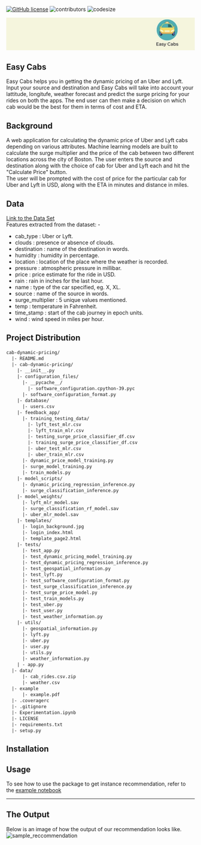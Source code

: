 [![GitHub license](https://img.shields.io/github/license/rohitl17/StrapDown.js.svg)](https://github.com//rohitl17/cab-dynamic-pricing/blob/master/LICENSE) ![contributors](https://img.shields.io/github/contributors/rohitl17/cab-dynamic-pricing.svg) ![codesize](https://img.shields.io/github/languages/code-size/rohitl17/cab-dynamic-pricing.svg)


![logo file](/cab-dynamic-pricing/templates/logo.jpg)

## Easy Cabs
Easy Cabs helps you in getting the dynamic pricing of an Uber and Lyft. Input your source and destination and Easy Cabs will take into account your lattitude, longitufe, weather forecast and predict the surge pricing for your rides on both the apps. The end user can then make a decision on which cab would be the best for them in terms of cost and ETA.

## Background
A web application for calculating the dynamic price of Uber and Lyft cabs depending on various attributes. 
Machine learning models are built to calculate the surge multiplier and the price of the cab between two different locations across the city of Boston.
The user enters the source and destination along with the choice of cab for Uber and Lyft each and hit the "Calculate Price" button.  
The user will be prompted with the cost of price for the particular cab for Uber and Lyft in USD, along with the ETA in minutes and distance in miles.

## Data
[Link to the Data Set](https://www.kaggle.com/ravi72munde/uber-lyft-cab-prices)   
Features extracted from the dataset: -
  - cab_type : Uber or Lyft.
  - clouds : presence or absence of clouds.
  - destination : name of the destination in words.
  - humidity : humidity in percentage.
  - location : location of the place where the weather is recorded.
  - pressure : atmospheric pressure in millibar.
  - price : price estimate for the ride in USD.
  - rain : rain in inches for the last hour.
  - name : type of the car specified, eg. X, XL.
  - source : name of the source in words.
  - surge_multiplier : 5 unique values mentioned. 
  - temp : temperature in Fahrenheit.
  - time_stamp : start of the cab journey in epoch units.
  - wind : wind speed in miles per hour.

## Project Distribution

```
cab-dynamic-pricing/
  |- README.md
  |- cab-dynamic-pricing/
    |- __init__.py
    |- configuration_files/
      |- __pycache__/
        |- software_configuration.cpython-39.pyc
      |- software_configuration_format.py
    |- database/
      |- users.csv
    |- feedback_app/
      |- training_testing_data/
        |- lyft_test_mlr.csv
        |- lyft_train_mlr.csv
        |- testing_surge_price_classifier_df.csv
        |- training_surge_price_classifier_df.csv
        |- uber_test_mlr.csv
        |- uber_train_mlr.csv
      |- dynamic_price_model_training.py
      |- surge_model_training.py
      |- train_models.py
    |- model_scripts/
      |- dynamic_pricing_regression_inference.py
      |- surge_classification_inference.py
    |- model_weights/
      |- lyft_mlr_model.sav
      |- surge_classification_rf_model.sav
      |- uber_mlr_model.sav
    |- templates/
      |- login_background.jpg
      |- login_index.html
      |- template_page2.html
    |- tests/
      |- test_app.py
      |- test_dynamic_pricing_model_training.py
      |- test_dynamic_pricing_regression_inference.py
      |- test_geospatial_information.py
      |- test_lyft.py
      |- test_software_configuration_format.py
      |- test_surge_classification_inference.py
      |- test_surge_price_model.py
      |- test_train_models.py
      |- test_uber.py
      |- test_user.py
      |- test_weather_information.py
    |- utils/
      |- geospatial_information.py
      |- lyft.py
      |- uber.py
      |- user.py
      |- utils.py
      |- weather_information.py
    | - app.py
  |- data/
      |- cab_rides.csv.zip
      |- weather.csv
  |- example
      |- example.pdf
  |- .coveragerc
  |- .gitignore
  |- Experimentation.ipynb
  |- LICENSE
  |- requirements.txt
  |- setup.py
```
## Installation


## Usage

To see how to use the package to get instance recommendation, 
refer to the [example notebook](examples/examples.ipynb)

---
## The Output
Below is an image of how the output of our recommendation looks like.
![sample_reccommendation](./docs/sample-recommendation.PNG)
